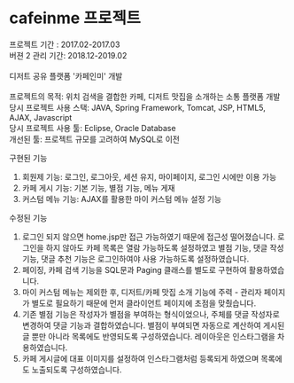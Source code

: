 # cafeinme 프로젝트
프로젝트 기간 : 2017.02-2017.03 <br>
버젼 2 관리 기간: 2018.12-2019.02
<br><br>
디저트 공유 플랫폼 '카페인미' 개발
<br><br>
프로젝트의 목적: 위치 검색을 결합한 카페, 디저트 맛집을 소개하는 소통 플랫폼 개발 <br>
당시 프로젝트 사용 스택: JAVA, Spring Framework, Tomcat, JSP, HTML5, AJAX, Javascript<br>
당시 프로젝트 사용 툴: Eclipse, Oracle Database<br>
개선된 툴: 프로젝트 규모를 고려하여 MySQL로 이전<br>

구현된 기능
1. 회원제 기능: 로그인, 로그아웃, 세션 유지, 마이페이지, 로그인 시에만 이용 가능
2. 카페 게시 기능: 기본 기능, 별점 기능, 메뉴 게재
3. 커스텀 메뉴 기능: AJAX를 활용한 마이 커스텀 메뉴 설정 기능

수정된 기능
1. 로그인 되지 않으면 home.jsp만 접근 가능하였기 때문에 접근성 떨어졌습니다. 로그인을 하지 않아도 카페 목록은 열람 가능하도록 설정하였고 별점 기능, 댓글 작성 기능, 댓글 추천 기능은 로그인하여야 사용 가능하도록 설정하였습니다.
2. 페이징, 카페 검색 기능을 SQL문과 Paging 클래스를 별도로 구현하여 활용하였습니다.
3. 마이 커스텀 메뉴는 제외한 후, 디저트/카페 맛집 소개 기능에 주력 - 관리자 페이지가 별도로 필요하기 때문에 먼저 클라이언트 페이지에 초점을 맞췄습니다.
4. 기존 별점 기능은 작성자가 별점을 부여하는 형식이었으나, 주체를 댓글 작성자로 변경하여 댓글 기능과 결합하였습니다. 별점이 부여되면 자동으로 계산하여 게시된 글 뿐만 아니라 목록에도 반영되도록 구성하였습니다. 레이아웃은 인스타그램을 차용하였습니다.
5. 카페 게시글에 대표 이미지를 설정하여 인스타그램처럼 등록되게 하였으며 목록에도 노출되도록 구성하였습니다.
